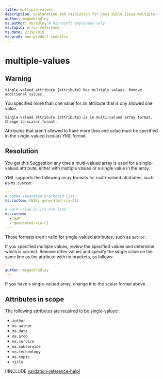 ```yaml
---
title: multiple-values
description: Explanation and resolution for Docs build issue multiple-values
author: meganbradley
ms.author: mbradley # Microsoft employees only
ms.topic: error-reference
ms.date: 2/19/2019
ms.prod: non-product-specific
---
```

# multiple-values

## Warning

`Single-valued attribute {attribute} has multiple values. Remove additional values.`

You specified more than one value for an attribute that is ony allowed one value.

`Single-valued attribute {attribute} is in multi-valued array format. Change to scalar format.`

Attributes that aren't allowed to have more than one value must be specified in the single-valued (scalar) YML format.

## Resolution

You get this Suggestion any time a multi-valued array is used for a single-valued attribute, either with multiple values or a single value in the array.

YML supports the following array formats for multi-valued attributes, such as `ms.custom`:

```yml
---
# comma-separated bracketed list:
ms.custom: [WIP, generated-via-CI]

# each value on its own line:
ms.custom:
  - WIP
  - generated-via-CI
---
```

These formats aren't valid for single-valued attributes, such as `author`.

If you specified multiple values, review the specified values and determine which is correct. Remove other values and specify the single value on the same line as the attribute with no brackets, as follows:

```yml
---
author: meganbradley
---
```

If you have a single-valued array, change it to the scalar format above.

## Attributes in scope

The following attributes are required to be single-valued:

- `author`
- `ms.author`
- `ms.date`
- `ms.prod`
- `ms.service`
- `ms.subservice`
- `ms.technology`
- `ms.topic`
- `title`

<!--make sure to add this file to your includes folder and verify the path-->
[!INCLUDE [validation-reference-help](includes/validation-reference-help.md)]
